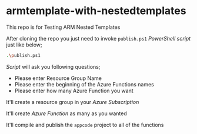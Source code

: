 # armtemplate-with-nestedtemplates

This repo is for Testing ARM Nested Templates

After cloning the repo you just need to invoke `publish.ps1` *PowerShell script* just like below;

```bash
.\publish.ps1
```

*Script* will ask you following questions;

* Please enter Resource Group Name
* Please enter the beginning of the Azure Functions names
* Please enter how many Azure Function you want

It'll create a resource group in your *Azure Subscription*

It'll create *Azure Function* as many as you wanted

It'll compile and publish the `appcode` project to all of the functions
